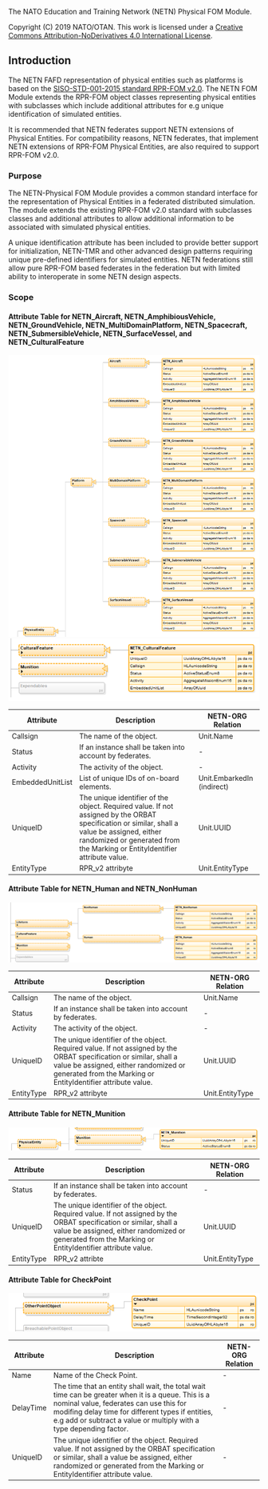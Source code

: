 
The NATO Education and Training Network (NETN) Physical FOM Module.

Copyright (C) 2019 NATO/OTAN.
This work is licensed under a [Creative Commons Attribution-NoDerivatives 4.0 International License](LICENCE.md).

## Introduction

The NETN FAFD representation of physical entities such as platforms is based on the [SISO-STD-001-2015 standard RPR-FOM v2.0](https://www.sisostds.org/). The NETN FOM Module extends the RPR-FOM object classes representing physical entities with subclasses which include additional attributes for e.g unique identification of simulated entities.

It is recommended that NETN federates support NETN extensions of Physical Entities. For compatibility reasons, NETN federates, that implement NETN extensions of RPR-FOM Physical Entities, are also required to support RPR-FOM v2.0.

### Purpose

The NETN-Physical FOM Module provides a common standard interface for the representation of Physical Entities in a federated distributed simulation. The module extends the existing RPR-FOM v2.0 standard with subclasses classes and additional attributes to allow additional information to be associated with simulated physical entities.

A unique identification attribute has been included to provide better support for initialization, NETN-TMR and other advanced design patterns requiring unique pre-defined identifiers for simulated entities. NETN federations still allow pure RPR-FOM based federates in the federation but with limited ability to interoperate in some NETN design aspects. 

### Scope

#### Attribute Table for NETN_Aircraft, NETN_AmphibiousVehicle, NETN_GroundVehicle, NETN_MultiDomainPlatform, NETN_Spacecraft, NETN_SubmersibleVehicle, NETN_SurfaceVessel, and NETN_CulturalFeature

<img src="./images/Physical-1.png" />

<img src="./images/Physical-CulturalFeature.png" />

|Attribute|Description|NETN-ORG Relation|
|---|---|---|
|Callsign|The name of the object.|Unit.Name|
|Status|If an instance shall be taken into account by federates.|-|
|Activity|The activity of the object.|-|
|EmbeddedUnitList|List of unique IDs of on-board elements.|Unit.EmbarkedIn (indirect)|
|UniqueID|The unique identifier of the object. Required value. If not assigned by the ORBAT specification or similar, shall a value be assigned, either randomized or generated from the Marking or EntityIdentifier attribute value.|Unit.UUID|
|EntityType|RPR_v2 attribyte|Unit.EntityType|

#### Attribute Table for NETN_Human and NETN_NonHuman

<img src="./images/Physical-Lifeform.png" />

|Attribute|Description|NETN-ORG Relation|
|---|---|---|
|Callsign|The name of the object.|Unit.Name|
|Status|If an instance shall be taken into account by federates.|-|
|Activity|The activity of the object.|-|
|UniqueID|The unique identifier of the object. Required value. If not assigned by the ORBAT specification or similar, shall a value be assigned, either randomized or generated from the Marking or EntityIdentifier attribute value.|Unit.UUID|
|EntityType|RPR_v2 attribyte|Unit.EntityType|

#### Attribute Table for NETN_Munition

<img src="./images/Physical-Munition.png" />

|Attribute|Description|NETN-ORG Relation|
|---|---|---|
|Status|If an instance shall be taken into account by federates.|-|
|UniqueID|The unique identifier of the object. Required value. If not assigned by the ORBAT specification or similar, shall a value be assigned, either randomized or generated from the Marking or EntityIdentifier attribute value.|Unit.UUID|
|EntityType|RPR_v2 attribte|Unit.EntityType|

#### Attribute Table for CheckPoint

<img src="./images/Physical-CheckPoint.png" />

|Attribute|Description|NETN-ORG Relation|
|---|---|---|
|Name|Name of the Check Point.|-|
|DelayTime|The time that an entity shall wait, the total wait time can be greater when it is a queue. This is a nominal value, federates can use this for modifing delay time for different types if entities, e.g add or subtract a value or multiply with a type depending factor.|-|
|UniqueID|The unique identifier of the object. Required value. If not assigned by the ORBAT specification or similar, shall a value be assigned, either randomized or generated from the Marking or EntityIdentifier attribute value.|-|

